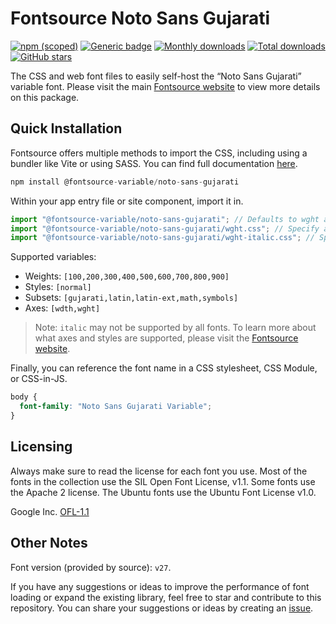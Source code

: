 # Fontsource Noto Sans Gujarati

[![npm (scoped)](https://img.shields.io/npm/v/@fontsource-variable/noto-sans-gujarati?color=brightgreen)](https://www.npmjs.com/package/@fontsource-variable/noto-sans-gujarati) [![Generic badge](https://img.shields.io/badge/fontsource-passing-brightgreen)](https://github.com/fontsource/fontsource) [![Monthly downloads](https://badgen.net/npm/dm/@fontsource-variable/noto-sans-gujarati)](https://github.com/fontsource/fontsource) [![Total downloads](https://badgen.net/npm/dt/@fontsource-variable/noto-sans-gujarati)](https://github.com/fontsource/fontsource) [![GitHub stars](https://img.shields.io/github/stars/fontsource/fontsource.svg?style=social&label=Star)](https://github.com/fontsource/fontsource/stargazers)

The CSS and web font files to easily self-host the “Noto Sans Gujarati” variable font. Please visit the main [Fontsource website](https://fontsource.org/fonts/noto-sans-gujarati) to view more details on this package.

## Quick Installation

Fontsource offers multiple methods to import the CSS, including using a bundler like Vite or using SASS. You can find full documentation [here](https://fontsource.org/docs/getting-started/introduction).

```javascript
npm install @fontsource-variable/noto-sans-gujarati
```

Within your app entry file or site component, import it in.

```javascript
import "@fontsource-variable/noto-sans-gujarati"; // Defaults to wght axis
import "@fontsource-variable/noto-sans-gujarati/wght.css"; // Specify axis
import "@fontsource-variable/noto-sans-gujarati/wght-italic.css"; // Specify axis and style
```

Supported variables:
- Weights: `[100,200,300,400,500,600,700,800,900]`
- Styles: `[normal]`
- Subsets: `[gujarati,latin,latin-ext,math,symbols]`
- Axes: `[wdth,wght]`

> Note: `italic` may not be supported by all fonts. To learn more about what axes and styles are supported, please visit the [Fontsource website](https://fontsource.org/fonts/noto-sans-gujarati).

Finally, you can reference the font name in a CSS stylesheet, CSS Module, or CSS-in-JS.

```css
body {
  font-family: "Noto Sans Gujarati Variable";
}
```

## Licensing
Always make sure to read the license for each font you use. Most of the fonts in the collection use the SIL Open Font License, v1.1. Some fonts use the Apache 2 license. The Ubuntu fonts use the Ubuntu Font License v1.0.

Google Inc.
[OFL-1.1](http://scripts.sil.org/OFL)

## Other Notes
Font version (provided by source): `v27`.

If you have any suggestions or ideas to improve the performance of font loading or expand the existing library, feel free to star and contribute to this repository. You can share your suggestions or ideas by creating an [issue](https://github.com/fontsource/fontsource/issues).
